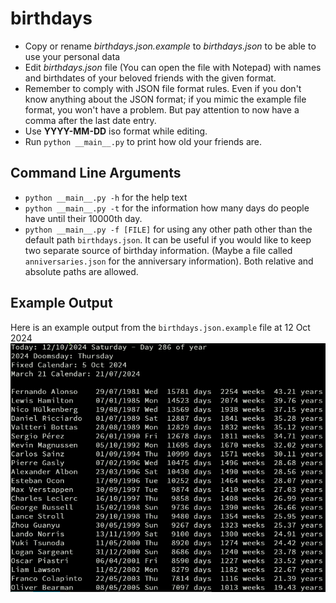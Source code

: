# birthdays
- Copy or rename _birthdays.json.example_ to _birthdays.json_ to be able to use your personal data
- Edit _birthdays.json_ file (You can open the file with Notepad) with names and birthdates of your beloved friends with the given format.
- Remember to comply with JSON file format rules. Even if you don't know anything about the JSON format; if you mimic the example file format, you won't have a problem. But pay attention to now have a comma after the last date entry.
- Use **YYYY-MM-DD** iso format while editing. 
- Run `python __main__.py` to print how old your friends are.

## Command Line Arguments
- `python __main__.py -h` for the help text
- `python __main__.py -t` for the information how many days do people have until their 10000th day. 
- `python __main__.py -f [FILE]` for using any other path other than the default path `birthdays.json`. It can be useful if you would like to keep two separate source of birthday information. (Maybe a file called `anniversaries.json` for the anniversary information). Both relative and absolute paths are allowed.
 
## Example Output
Here is an example output from the `birthdays.json.example` file at 12 Oct 2024
![](./screenshot.png)

